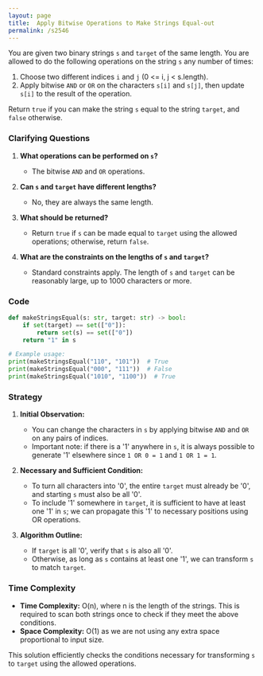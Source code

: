 ```yaml
---
layout: page
title:  Apply Bitwise Operations to Make Strings Equal-out
permalink: /s2546
---
```


You are given two binary strings `s` and `target` of the same length. You are allowed to do the following operations on the string `s` any number of times:

1. Choose two different indices `i` and `j` (0 <= i, j < s.length).
2. Apply bitwise `AND` or `OR` on the characters `s[i]` and `s[j]`, then update `s[i]` to the result of the operation.

Return `true` if you can make the string `s` equal to the string `target`, and `false` otherwise.

### Clarifying Questions

1. **What operations can be performed on `s`?**
   - The bitwise `AND` and `OR` operations.

2. **Can `s` and `target` have different lengths?**
   - No, they are always the same length.

3. **What should be returned?**
   - Return `true` if `s` can be made equal to `target` using the allowed operations; otherwise, return `false`.

4. **What are the constraints on the lengths of `s` and `target`?**
   - Standard constraints apply. The length of `s` and `target` can be reasonably large, up to 1000 characters or more.

### Code

```python
def makeStringsEqual(s: str, target: str) -> bool:
    if set(target) == set(["0"]):
        return set(s) == set(["0"])
    return "1" in s

# Example usage:
print(makeStringsEqual("110", "101"))  # True
print(makeStringsEqual("000", "111"))  # False
print(makeStringsEqual("1010", "1100"))  # True
```

### Strategy

1. **Initial Observation:**
   - You can change the characters in `s` by applying bitwise `AND` and `OR` on any pairs of indices.
   - Important note: if there is a '1' anywhere in `s`, it is always possible to generate '1' elsewhere since `1 OR 0 = 1` and `1 OR 1 = 1`.

2. **Necessary and Sufficient Condition:**
   - To turn all characters into '0', the entire `target` must already be '0', and starting `s` must also be all '0'.
   - To include '1' somewhere in `target`, it is sufficient to have at least one '1' in `s`; we can propagate this '1' to necessary positions using OR operations.

3. **Algorithm Outline:**
   - If `target` is all '0', verify that `s` is also all '0'.
   - Otherwise, as long as `s` contains at least one '1', we can transform `s` to match `target`.

### Time Complexity

- **Time Complexity:** O(n), where n is the length of the strings. This is required to scan both strings once to check if they meet the above conditions.
- **Space Complexity:** O(1) as we are not using any extra space proportional to input size.

This solution efficiently checks the conditions necessary for transforming `s` to `target` using the allowed operations.